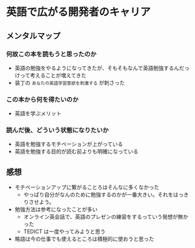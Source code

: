 # 英語で広がる開発者のキャリア

## メンタルマップ

### 何故この本を読もうと思ったのか

- 英語の勉強をやるようになってきたが、そもそもなんで英語勉強するんだっけって考えることが増えてきた
- 装丁の `あなたの英語学習意欲を刺激する` が刺さった

### この本から何を得たいのか

- 英語を学ぶメリット

### 読んだ後、どういう状態になりたいか

- 英語を勉強するモチベーションが上がっている
- 英語を勉強する目的が読む前よりも明確になっている

## 感想

- モチベーションアップに繋がることろはそんなに多くなかった
  - やっぱり自分がなんのために勉強するのかが一番大きい。それをはっきりさせよう。
- 勉強方法は参考になったことが多い
  - オンライン英会話で、英語のプレゼンの練習をするっていう発想が無かった
  - TEDICT は一度やってみようと思う
- 略語は今の仕事でも使えるところは積極的に使おうと思った
